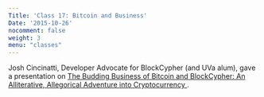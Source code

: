 ```yaml
---
Title: 'Class 17: Bitcoin and Business'
Date: '2015-10-26'
nocomment: false
weight: 3
menu: "classes"
---
```

 
Josh Cincinatti, Developer Advocate for BlockCypher (and UVa alum), gave
a presentation on [The Budding Business of Bitcoin and BlockCypher: An
Alliterative, Allegorical Adventure into Cryptocurrency
](https://docs.google.com/presentation/d/12NY2HowHjSA9N0beF6fSAKThAMITOylpc7WONhOUSdk/edit#slide=id.p).

<!--more-->

